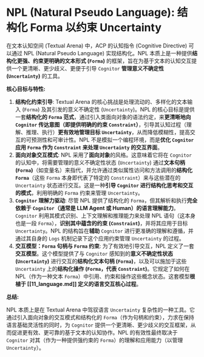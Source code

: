 # NPL (Natural Pseudo Language): 结构化 Forma 以约束 Uncertainty

在文本认知空间 (Textual Arena) 中，ACP 的认知指令 (Cognitive Directive) 可以通过 NPL (Natural Pseudo Language) 实现结构化。NPL 本质上是一种提供**结构化更强、约束更明确的文本形式 (`Forma`)** 的框架，旨在为基于文本的认知交互提供一个更清晰、更少歧义、更便于引导 `Cognitor` **管理意义不确定性 (`Uncertainty`)** 的工具。

**核心目标与特性:**

1.  **结构化约束引导**: Textual Arena 的核心挑战是处理流动的、多样化的文本输入 (`Forma`) 及其引发的意义不确定性 (`Uncertainty`)。NPL 的核心目标是提供一套**结构化的 `Forma` 范式**，通过引入类面向对象的语法约定，来**更清晰地向 `Cognitor` 传达意图（即提供明确的约束 `Constraint`）**，引导其认知过程（理解、推理、执行）**更有效地管理目标 `Uncertainty`**，从而降低模糊性，提高交互的可预测性和可审计性。NPL 不是模拟一个编程环境，而是**优化 `Cognitor` 应用 `Forma` 作为 `Constraint` 来处理 `Uncertainty` 的交互界面**。
2.  **面向对象交互模式**: NPL 采用了**面向对象**的风格。这意味着它将在 `Cognitor` 的认知中，将需要管理的意义不确定性状态 (`Uncertainty`) 通过**文本句柄 (`Forma`)**（如变量名）来指代，并允许通过类似属性访问和方法调用的**结构化 `Forma`**（这些 `Forma` 本身即代表了特定的 `Constraint`）来与这些潜在的 `Uncertainty` 状态进行交互。这是一种**引导 `Cognitor` 进行结构化思考和交互的模式**，利用明确的 `Forma` 约束来管理 `Uncertainty`。
3.  **`Cognitor` 理解力驱动**: 尽管 NPL 提供了结构化的 `Forma`，但其解析和执行**完全依赖于 `Cognitor`（通常是 LLM Agent 或 Human）的语言理解能力**。`Cognitor` 利用其模式识别、上下文理解和推理能力来处理 NPL 语句（这本身也是一段 `Forma`），**识别其中蕴含的约束 (`Constraint`)**，并将其应用于目标 `Uncertainty`。NPL 的结构旨在**辅助** `Cognitor` 进行更准确的理解和遵循，并通过其自身的 `Logs` 机制记录下这个应用约束管理 `Uncertainty` 的过程。
4.  **交互模型：`Forma` 句柄与 `Forma` 约束**: 为了有效地引导交互，NPL 定义了一套**交互模型**。这个模型提供了与 `Cognitor` 感知到的**意义不确定性状态 (`Uncertainty`)** 进行交互的**结构化文本句柄 (`Forma`)**，以及可以施加于这些 `Uncertainty` 上的**结构化操作 (`Forma`，代表 `Constraint`)**。它规定了如何在 NPL（作为一种文本 `Forma`）中引用、约束和操作这些概念状态。这套模型**根植于 [[11_language.md]] 定义的语言交互核心过程**。

**总结:**

NPL 本质上是在 Textual Arena 中驾驭语言 `Uncertainty` 复杂性的一种工具。它通过引入面向对象的交互模式和结构化的 `Forma`（作为句柄和约束），力求在保持语言基础灵活性的同时，为 `Cognitor` 提供一个更清晰、更少歧义的交互框架，从而促进更有效、更可靠的基于文本的认知协作。NPL 的有效性最终取决于 `Cognitor` 对其（作为一种提供强约束的 `Forma`）的理解和应用能力（以管理 `Uncertainty`）。